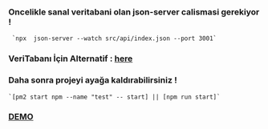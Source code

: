### Oncelikle sanal veritabani olan json-server calismasi gerekiyor !
     `npx  json-server --watch src/api/index.json --port 3001`


### VeriTabanı İçin Alternatif : [here](https://my-json-server.typicode.com/ckymn/json-server)

     
### Daha sonra projeyi ayağa kaldırabilirsiniz !

    `[pm2 start npm --name "test" -- start] || [npm run start]`
  

### [DEMO](https://fuji-3-776.netlify.app/)
